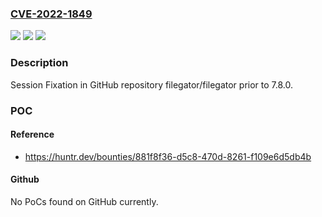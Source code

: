 ### [CVE-2022-1849](https://cve.mitre.org/cgi-bin/cvename.cgi?name=CVE-2022-1849)
![](https://img.shields.io/static/v1?label=Product&message=filegator%2Ffilegator&color=blue)
![](https://img.shields.io/static/v1?label=Version&message=n%2Fa&color=blue)
![](https://img.shields.io/static/v1?label=Vulnerability&message=CWE-384%20Session%20Fixation&color=brighgreen)

### Description

Session Fixation in GitHub repository filegator/filegator prior to 7.8.0.

### POC

#### Reference
- https://huntr.dev/bounties/881f8f36-d5c8-470d-8261-f109e6d5db4b

#### Github
No PoCs found on GitHub currently.

